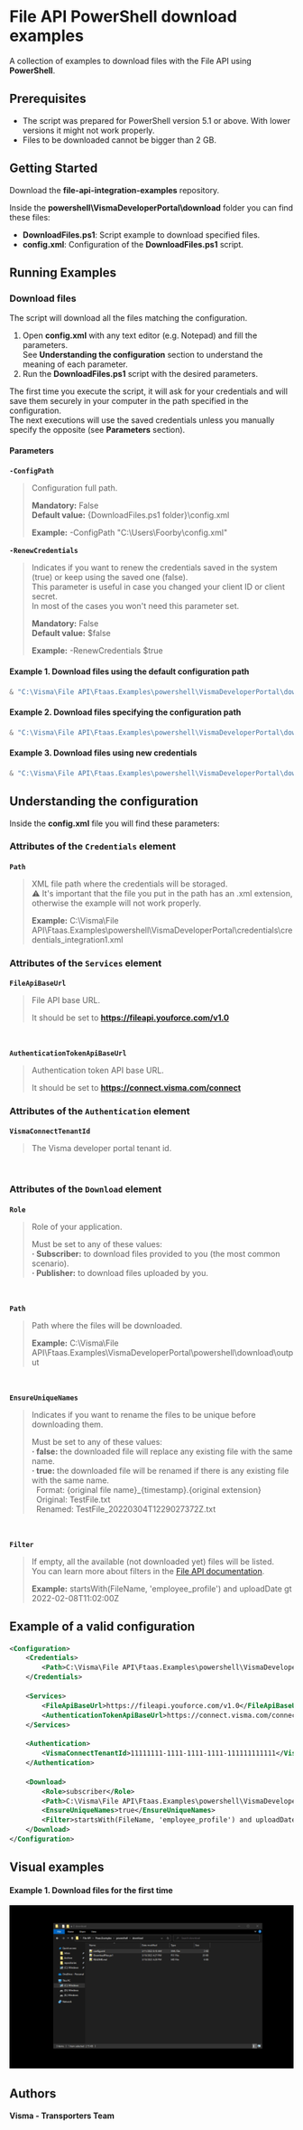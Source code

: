 # File API PowerShell download examples

A collection of examples to download files with the File API using **PowerShell**.

## Prerequisites

- The script was prepared for PowerShell version 5.1 or above. With lower versions it might not work properly.
- Files to be downloaded cannot be bigger than 2 GB.

## Getting Started 

Download the **file-api-integration-examples** repository.

Inside the **powershell\VismaDeveloperPortal\download** folder you can find these files:
- **DownloadFiles.ps1**: Script example to download specified files.
- **config.xml**: Configuration of the **DownloadFiles.ps1** script.

## Running Examples

### Download files

The script will download all the files matching the configuration.

1. Open **config.xml** with any text editor (e.g. Notepad) and fill the parameters.  
See **Understanding the configuration** section to understand the meaning of each parameter.
2. Run the **DownloadFiles.ps1** script with the desired parameters.

The first time you execute the script, it will ask for your credentials and will save them securely in your computer in the path specified in the configuration.  
The next executions will use the saved credentials unless you manually specify the opposite (see **Parameters** section).

#### Parameters

**`-ConfigPath`**
> Configuration full path.
> 
> **Mandatory:** False  
> **Default value:** {DownloadFiles.ps1 folder}\config.xml 
>
> **Example:** -ConfigPath "C:\Users\Foorby\config.xml"

**`-RenewCredentials`**
> Indicates if you want to renew the credentials saved in the system (true) or keep using the saved one (false).  
> This parameter is useful in case you changed your client ID or client secret.  
> In most of the cases you won't need this parameter set.
> 
> **Mandatory:** False  
> **Default value:** $false
>
> **Example:** -RenewCredentials $true

#### Example 1. Download files using the default configuration path

```powershell
& "C:\Visma\File API\Ftaas.Examples\powershell\VismaDeveloperPortal\download\DownloadFiles.ps1"
```

#### Example 2. Download files specifying the configuration path

```powershell
& "C:\Visma\File API\Ftaas.Examples\powershell\VismaDeveloperPortal\download\DownloadFiles.ps1" -ConfigPath "C:\Users\Foorby\config.xml"
```

#### Example 3. Download files using new credentials

```powershell
& "C:\Visma\File API\Ftaas.Examples\powershell\VismaDeveloperPortal\download\DownloadFiles.ps1" -RenewCredentials $true
```

## Understanding the configuration

Inside the **config.xml** file you will find these parameters:

### Attributes of the `Credentials` element

**`Path`**
> XML file path where the credentials will be storaged.  
> :warning: It's important that the file you put in the path has an .xml extension, otherwise the example will not work properly.
> 
> **Example:** C:\Visma\File API\Ftaas.Examples\powershell\VismaDeveloperPortal\credentials\credentials_integration1.xml

### Attributes of the `Services` element

**`FileApiBaseUrl`**
> File API base URL.
> 
> It should be set to **https://fileapi.youforce.com/v1.0**

<br/>

**`AuthenticationTokenApiBaseUrl`**
> Authentication token API base URL.
> 
> It should be set to **https://connect.visma.com/connect**

### Attributes of the `Authentication` element

**`VismaConnectTenantId`**
> The Visma developer portal tenant id.

<br />

### Attributes of the `Download` element

**`Role`**
> Role of your application.
> 
> Must be set to any of these values:  
> **· Subscriber:** to download files provided to you (the most common scenario).  
> **· Publisher:** to download files uploaded by you.

<br/>

**`Path`**
> Path where the files will be downloaded.
> 
> **Example:** C:\Visma\File API\Ftaas.Examples\VismaDeveloperPortal\powershell\download\output

<br/>

**`EnsureUniqueNames`**
> Indicates if you want to rename the files to be unique before downloading them.
> 
> Must be set to any of these values:  
> **· false:** the downloaded file will replace any existing file with the same name.  
> **· true:** the downloaded file will be renamed if there is any existing file with the same name.  
> &nbsp;&nbsp;Format: {original file name}_{timestamp}.{original extension}  
> &nbsp;&nbsp;Original: TestFile.txt  
> &nbsp;&nbsp;Renamed: TestFile_20220304T1229027372Z.txt

<br/>

**`Filter`**
> If empty, all the available (not downloaded yet) files will be listed.  
> You can learn more about filters in the [File API documentation](https://vr-api-integration.github.io/file-api-documentation/guides_search_for_files.html).
>
> **Example:** startsWith(FileName, 'employee_profile') and uploadDate gt 2022-02-08T11:02:00Z

## Example of a valid configuration

```xml
<Configuration>
    <Credentials>
        <Path>C:\Visma\File API\Ftaas.Examples\powershell\VismaDeveloperPortal\credentials\credentials_integration.xml</Path>
    </Credentials>

    <Services>
        <FileApiBaseUrl>https://fileapi.youforce.com/v1.0</FileApiBaseUrl>
        <AuthenticationTokenApiBaseUrl>https://connect.visma.com/connect</AuthenticationTokenApiBaseUrl>
    </Services>

    <Authentication>
        <VismaConnectTenantId>11111111-1111-1111-1111-111111111111</VismaConnectTenantId>
    </Authentication>

    <Download>
        <Role>subscriber</Role>
        <Path>C:\Visma\File API\Ftaas.Examples\powershell\VismaDeveloperPortal\download\output</Path>
        <EnsureUniqueNames>true</EnsureUniqueNames>
        <Filter>startsWith(FileName, 'employee_profile') and uploadDate gt 2022-02-08T11:02:00Z</Filter>
    </Download>
</Configuration>
```

## Visual examples

#### Example 1. Download files for the first time

![Download files for the first time](./media/Example_DownloadFilesFirstTime.gif)

## Authors

**Visma - Transporters Team**
